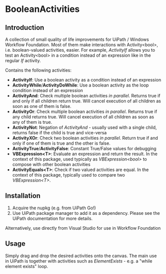 BooleanActivities
========
## Introduction
A collection of small quality of life improvements for UiPath / Windows Workflow Foundation. 
Most of them make interactions with Activity\<bool\>, i.e. boolean-valued activities, easier. 
For example, *ActivityIf* allows you to test an Activity\<bool\> in a condition instead of an 
expression like in the regular *If* activity.

Contains the following activities:
* **ActivityIf**: Use a boolean activity as a condition instead of an expression
* **ActivityWhile**/**ActivityDoWhile**: Use a boolean activity as the loop condition instead of 
an expression
* **ActivityAnd**: Check multiple boolean activities *in parallel*. Returns true if and only if 
all children return true. Will cancel execution of all children as soon as one of them is false.
* **ActivityOr**: Check multiple boolean activities *in parallel*. Returns true if any child 
returns true. Will cancel execution of all children as soon as any of them is true.
* **ActivityNot**: Negation of *ActivityAnd* - usually used with a single child, returns false if 
the child is true and vice-versa
* **ActivityXOr**: Check two boolean activities *in parallel*. Return true if and only if one of 
them is true and the other is false.
* **ActivityTrue**/**ActivityFalse**: Constant True/False values for debugging
* **VBExpression\<T\>**: Evaluate an expression and return the result. In the context of this package,
used typically as *VBExpression\<bool\>* to compose with other boolean activities
* **ActivityEquals\<T\>**: Check if two valued activities are equal. In the context of this package,
typically used to compare two *VBExpression\<T\>*.

## Installation
1. Acquire the nupkg (e.g. from UiPath Go!)
2. Use UiPath package manager to add it as a dependency. Please see the UiPath documentation for more details.

Alternatively, use directly from Visual Studio for use in Workflow Foundation

## Usage
Simply drag and drop the desired activities onto the canvas. The main use in UiPath is together with 
activities such as *ElementExists* - e.g. a "while element exists" loop.